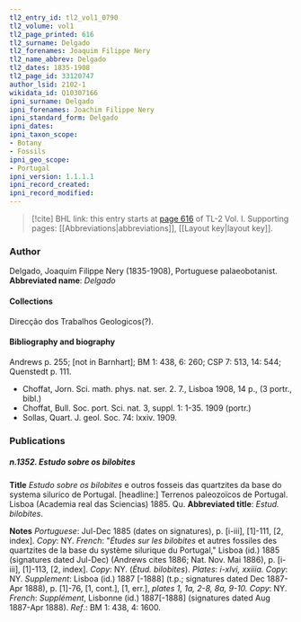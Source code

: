 ```yaml
---
tl2_entry_id: tl2_vol1_0790
tl2_volume: vol1
tl2_page_printed: 616
tl2_surname: Delgado
tl2_forenames: Joaquim Filippe Nery
tl2_name_abbrev: Delgado
tl2_dates: 1835-1908
tl2_page_id: 33120747
author_lsid: 2102-1
wikidata_id: Q10307166
ipni_surname: Delgado
ipni_forenames: Joachim Filippe Nery
ipni_standard_form: Delgado
ipni_dates: 
ipni_taxon_scope: 
- Botany
- Fossils
ipni_geo_scope: 
- Portugal
ipni_version: 1.1.1.1
ipni_record_created: 
ipni_record_modified:
---
```



> [!cite] BHL link: this entry starts at [page 616](https://www.biodiversitylibrary.org/page/33120747) of TL-2 Vol. I.
> Supporting pages: [[Abbreviations|abbreviations]], [[Layout key|layout key]].

### Author

Delgado, Joaquim Filippe Nery (1835-1908), Portuguese palaeobotanist. 
**Abbreviated name**: *Delgado*

#### Collections

Direcção dos Trabalhos Geologicos(?).

#### Bibliography and biography

Andrews p. 255; \[not in Barnhart\]; BM 1: 438, 6: 260; CSP 7: 513, 14: 544; Quenstedt p. 111.
- Choffat, Jorn. Sci. math. phys. nat. ser. 2. 7., Lisboa 1908, 14 p., (3 portr., bibl.)
- Choffat, Bull. Soc. port. Sci. nat. 3, suppl. 1: 1-35. 1909 (portr.)
- Sollas, Quart. J. geol. Soc. 74: lxxiv. 1909.

### Publications

##### n.1352. Estudo sobre os bilobites

**Title**
*Estudo sobre os bilobites* e outros fosseis das quartzites da base do systema silurico de Portugal. \[headline:\] Terrenos paleozoïcos de Portugal. Lisboa (Academia real das Sciencias) 1885. Qu.
**Abbreviated title**: *Estud. bilobites*.

**Notes**
*Portuguese*: Jul-Dec 1885 (dates on signatures), p. \[i-iii\], \[1\]-111, \[2, index\]. *Copy*: NY.
*French*: "*Études sur les bilobites* et autres fossiles des quartzites de la base du système silurique du Portugal," Lisboa (id.) 1885 (signatures dated Jul-Dec) (Andrews cites 1886; Nat. Nov. Mai 1886), p. \[i-iii\], \[1\]-113, \[2, index\]. *Copy*: NY. (*Étud. bilobites*).
*Plates*: *i-xlvi, xxiiia. Copy*: NY.
*Supplement*: Lisboa (id.) 1887 \[-1888\] (t.p.; signatures dated Dec 1887-Apr 1888), p. \[1\]-76, \[1, cont.\], \[1, err.\], *plates 1, 1a, 2-8, 8a, 9-10. Copy*: NY.
*French*: *Supplément*, Lisbonne (id.) 1887\[-1888\] (signatures dated Aug 1887-Apr 1888).
*Ref*.: BM 1: 438, 4: 1600.

